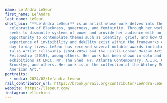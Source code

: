```yaml
---
name: Le’Andra LeSeur
first_name: Le’Andra
last_name: LeSeur
short_bio: "**Le’Andra LeSeur** is an artist whose work delves into the
  celebration of Blackness, queerness, and femininity. Through her work, LeSeur
  seeks to dismantle systems of power and provide her audience with an
  opportunity to contemplate themes such as identity, grief, and how the
  experience of invisibility and debility exist within the frameworks of our
  day-to-day lives. LeSeur has received several notable awards including the
  Tulsa Artist Fellowship (2024-2026) and the Leslie-Lohman Museum Artists
  Fellowship (2019), among others. Her work has been shown in solo and group
  exhibitions at LMCC, NY; The Shed, NY; Atlanta Contemporary; A.I.R. Gallery,
  Brooklyn, and others. Her work is in the collection at the Whitney Museum of
  American Art."
portraits:
  - media: 2024/02/le’andra-leseur
rail_contributor_url: https://brooklynrail.org/contributor/LeAndra-LeSeur
website: https://lleseur.com/
instagram: ellechien
---
```

